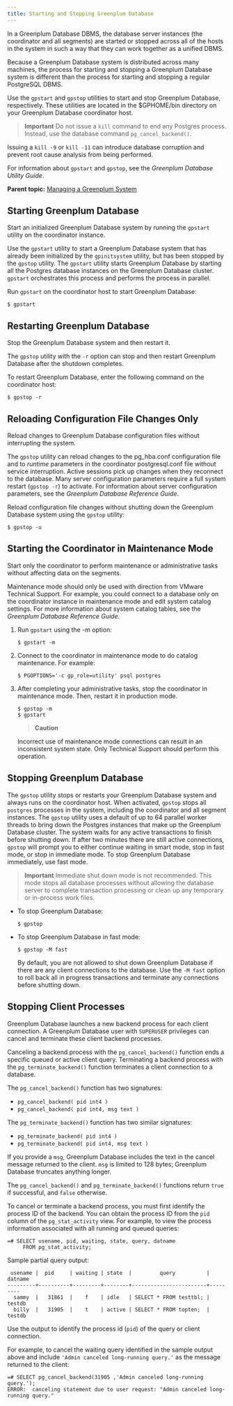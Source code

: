 ```yaml
---
title: Starting and Stopping Greenplum Database 
---
```


In a Greenplum Database DBMS, the database server instances \(the coordinator and all segments\) are started or stopped across all of the hosts in the system in such a way that they can work together as a unified DBMS.

Because a Greenplum Database system is distributed across many machines, the process for starting and stopping a Greenplum Database system is different than the process for starting and stopping a regular PostgreSQL DBMS.

Use the `gpstart` and `gpstop` utilities to start and stop Greenplum Database, respectively. These utilities are located in the $GPHOME/bin directory on your Greenplum Database coordinator host.

> **Important** Do not issue a `kill` command to end any Postgres process. Instead, use the database command `pg_cancel_backend()`.

Issuing a `kill -9` or `kill -11` can introduce database corruption and prevent root cause analysis from being performed.

For information about `gpstart` and `gpstop`, see the *Greenplum Database Utility Guide*.

**Parent topic:** [Managing a Greenplum System](../managing/partII.html)

## <a id="task_hkd_gzv_fp"></a>Starting Greenplum Database 

Start an initialized Greenplum Database system by running the `gpstart` utility on the coordinator instance.

Use the `gpstart` utility to start a Greenplum Database system that has already been initialized by the `gpinitsystem` utility, but has been stopped by the `gpstop` utility. The `gpstart` utility starts Greenplum Database by starting all the Postgres database instances on the Greenplum Database cluster. `gpstart` orchestrates this process and performs the process in parallel.

Run `gpstart` on the coordinator host to start Greenplum Database:
```
$ gpstart
```


## <a id="task_gpdb_restart"></a>Restarting Greenplum Database 

Stop the Greenplum Database system and then restart it.

The `gpstop` utility with the `-r` option can stop and then restart Greenplum Database after the shutdown completes.

To restart Greenplum Database, enter the following command on the coordinator host:
```
$ gpstop -r
```


## <a id="task_upload_config"></a>Reloading Configuration File Changes Only 

Reload changes to Greenplum Database configuration files without interrupting the system.

The `gpstop` utility can reload changes to the pg\_hba.conf configuration file and to *runtime* parameters in the coordinator postgresql.conf file without service interruption. Active sessions pick up changes when they reconnect to the database. Many server configuration parameters require a full system restart \(`gpstop -r`\) to activate. For information about server configuration parameters, see the *Greenplum Database Reference Guide*.

Reload configuration file changes without shutting down the Greenplum Database system using the `gpstop` utility:
```
$ gpstop -u
```


## <a id="task_maint_mode"></a>Starting the Coordinator in Maintenance Mode 

Start only the coordinator to perform maintenance or administrative tasks without affecting data on the segments.

Maintenance mode should only be used with direction from VMware Technical Support. For example, you could connect to a database only on the coordinator instance in maintenance mode and edit system catalog settings. For more information about system catalog tables, see the *Greenplum Database Reference Guide*.

1.  Run `gpstart` using the -m option:

    ```
    $ gpstart -m
    ```

2.  Connect to the coordinator in maintenance mode to do catalog maintenance. For example:

     <a id="kg155401"></a>
     ``` 
     $ PGOPTIONS='-c gp_role=utility' psql postgres
     ```

3.  After completing your administrative tasks, stop the coordinator in maintenance mode. Then, restart it in production mode.

    ```
    $ gpstop -m
    $ gpstart
    ```

    > **Caution**

    Incorrect use of maintenance mode connections can result in an inconsistent system state. Only Technical Support should perform this operation.


## <a id="task_gpdb_stop"></a>Stopping Greenplum Database 

The `gpstop` utility stops or restarts your Greenplum Database system and always runs on the coordinator host. When activated, `gpstop` stops all `postgres` processes in the system, including the coordinator and all segment instances. The `gpstop` utility uses a default of up to 64 parallel worker threads to bring down the Postgres instances that make up the Greenplum Database cluster. The system waits for any active transactions to finish before shutting down. If after two minutes there are still active connections, `gpstop` will prompt you to either continue waiting in smart mode, stop in fast mode, or stop in immediate mode. To stop Greenplum Database immediately, use fast mode.

> **Important** Immediate shut down mode is not recommended. This mode stops all database processes without allowing the database server to complete transaction processing or clean up any temporary or in-process work files.

-   To stop Greenplum Database:

    ```
    $ gpstop
    ```

-   To stop Greenplum Database in fast mode:

    ```
    $ gpstop -M fast
    ```

    By default, you are not allowed to shut down Greenplum Database if there are any client connections to the database. Use the `-M fast` option to roll back all in progress transactions and terminate any connections before shutting down.


## <a id="topic13"></a>Stopping Client Processes 

Greenplum Database launches a new backend process for each client connection. A Greenplum Database user with `SUPERUSER` privileges can cancel and terminate these client backend processes.

Canceling a backend process with the `pg_cancel_backend()` function ends a specific queued or active client query. Terminating a backend process with the `pg_terminate_backend()` function terminates a client connection to a database.

The `pg_cancel_backend()` function has two signatures:

-   `pg_cancel_backend( pid int4 )`
-   `pg_cancel_backend( pid int4, msg text )`

The `pg_terminate_backend()` function has two similar signatures:

-   `pg_terminate_backend( pid int4 )`
-   `pg_terminate_backend( pid int4, msg text )`

If you provide a `msg`, Greenplum Database includes the text in the cancel message returned to the client. `msg` is limited to 128 bytes; Greenplum Database truncates anything longer.

The `pg_cancel_backend()` and `pg_terminate_backend()` functions return `true` if successful, and `false` otherwise.

To cancel or terminate a backend process, you must first identify the process ID of the backend. You can obtain the process ID from the `pid` column of the `pg_stat_activity` view. For example, to view the process information associated with all running and queued queries:

```
=# SELECT usename, pid, waiting, state, query, datname
     FROM pg_stat_activity;
```

Sample partial query output:

```
 usename |  pid     | waiting | state  |         query          | datname
---------+----------+---------+--------+------------------------+---------
  sammy  |   31861  |    f    | idle   | SELECT * FROM testtbl; | testdb
  billy  |   31905  |    t    | active | SELECT * FROM topten;  | testdb
```

Use the output to identify the process id \(`pid`\) of the query or client connection.

For example, to cancel the waiting query identified in the sample output above and include `'Admin canceled long-running query.'` as the message returned to the client:

```
=# SELECT pg_cancel_backend(31905 ,'Admin canceled long-running query.');
ERROR:  canceling statement due to user request: "Admin canceled long-running query."
```

